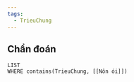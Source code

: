 ```yaml
---
tags:
  - TrieuChung
---
```

## Chẩn đoán
```dataview
LIST
WHERE contains(TrieuChung, [[Nôn ói]])
```
